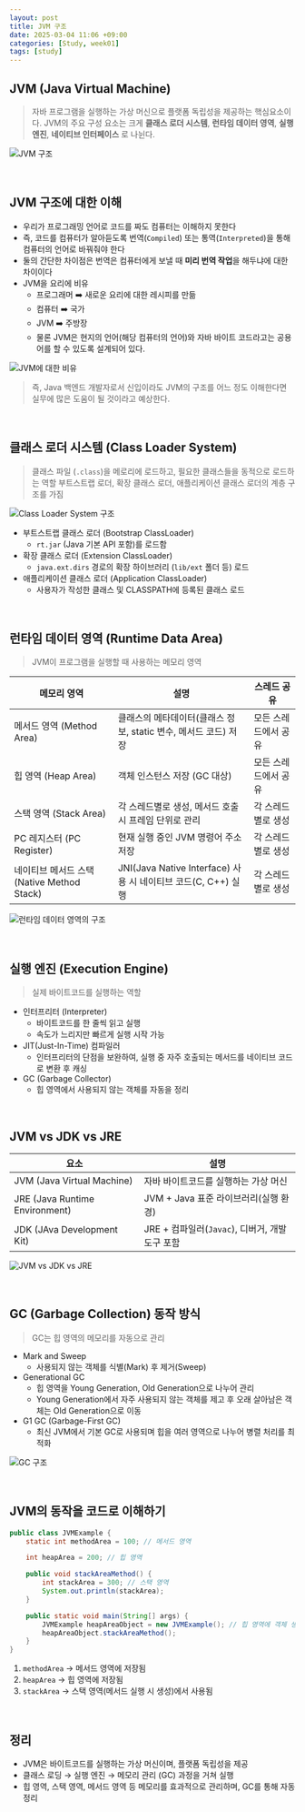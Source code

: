 ```yaml
---
layout: post
title: JVM 구조
date: 2025-03-04 11:06 +09:00
categories: [Study, week01]
tags: [study]     
---
```


## JVM (Java Virtual Machine)
> 자바 프로그램을 실행하는 가상 머신으로 플랫폼 독립성을 제공하는 핵심요소이다.
> JVM의 주요 구성 요소는 크게 **클래스 로더 시스템**, **런타임 데이터 영역**, **실행 엔진**, **네이티브 인터페이스** 로 나뉜다.

![JVM 구조](/assets/img/study/Week01_01.png)

<br>

## JVM 구조에 대한 이해
- 우리가 프로그래밍 언어로 코드를 짜도 컴퓨터는 이해하지 못한다
- 즉, 코드를 컴퓨터가 알아듣도록 번역(`Compiled`) 또는 통역(`Interpreted`)을 통해 컴퓨터의 언어로 바꿔줘야 한다
- 둘의 간단한 차이점은 번역은 컴퓨터에게 보낼 때 **미리 번역 작업**을 해두냐에 대한 차이이다
- JVM을 요리에 비유
  - 프로그래머 ➡️ 새로운 요리에 대한 레시피를 만듦
  - 컴퓨터 ➡️ 국가
  - JVM ➡️ 주방장
  - 물론 JVM은 현지의 언어(해당 컴퓨터의 언어)와 자바 바이트 코드라고는 공용어를 할 수 있도록 설계되어 있다.

![JVM에 대한 비유](/assets/img/study/Week01_02.png)


> 즉, Java 백엔드 개발자로서 신입이라도 JVM의 구조를 어느 정도 이해한다면 실무에 많은 도움이 될 것이라고 예상한다.

<br>

## 클래스 로더 시스템 (Class Loader System)
> 클래스 파일 (`.class`)을 메로리에 로드하고, 필요한 클래스들을 동적으로 로드하는 역할
> 부트스트랩 로더, 확장 클래스 로더, 애플리케이션 클래스 로더의 계층 구조를 가짐

![Class Loader System 구조](/assets/img/study/Week01_03.png)

- 부트스트랩 클래스 로더 (Bootstrap ClassLoader)
  - `rt.jar` (Java 기본 API 포함)를 로드함
- 확장 클래스 로더 (Extension ClassLoader)
  - `java.ext.dirs` 경로의 확장 하이브러리 (`lib/ext` 폴더 등) 로드
- 애플리케이션 클래스 로더 (Application ClassLoader)
  - 사용자가 작성한 클래스 및 CLASSPATH에 등록된 클래스 로드

<br>

## 런타임 데이터 영역 (Runtime Data Area)
> JVM이 프로그램을 실행할 때 사용하는 메모리 영역

| 메모리 영역 | 설명 | 스레드 공유 |
|-|-|-|
| 메서드 영역 (Method Area) | 클래스의 메타데이터(클래스 정보, static 변수, 메서드 코드) 저장 | 모든 스레드에서 공유 |
| 힙 영역 (Heap Area) | 객체 인스턴스 저장 (GC 대상) | 모든 스레드에서 공유 |
| 스택 영역 (Stack Area) | 각 스레드별로 생성, 메서드 호출 시 프레임 단위로 관리 | 각 스레드별로 생성 |
| PC 레지스터 (PC Register) | 현재 실행 중인 JVM 명령어 주소 저장 | 각 스레드별로 생성 |
| 네이티브 메서드 스택 (Native Method Stack) | JNI(Java Native Interface) 사용 시 네이티브 코드(C, C++) 실행 | 각 스레드별로 생성 |

![런타임 데이터 영역의 구조](/assets/img/study/Week01_04.png)

<br>

## 실행 엔진 (Execution Engine)
> 실제 바이트코드를 실행하는 역할

- 인터프리터 (Interpreter)
  - 바이트코드를 한 줄씩 읽고 실행
  - 속도가 느리지만 빠르게 실행 시작 가능
- JIT(Just-In-Time) 컴파일러
  - 인터프리터의 단점을 보완하여, 실행 중 자주 호출되는 메서드를 네이티브 코드로 변환 후 캐싱
- GC (Garbage Collector)
  - 힙 영역에서 사용되지 않는 객체를 자동을 정리

<br>

## JVM vs JDK vs JRE

| 요소 | 설명 |
|-|-|
| JVM (Java Virtual Machine) | 자바 바이트코드를 실행하는 가상 머신 |
| JRE (Java Runtime Environment) | JVM + Java 표준 라이브러리(실행 환경) |
| JDK (JAva Development Kit) | JRE + 컴파일러(`Javac`), 디버거, 개발 도구 포함 |

![JVM vs JDK vs JRE](/assets/img/study/Week01_05.png)

<br>

## GC (Garbage Collection) 동작 방식
> GC는 힙 영역의 메모리를 자동으로 관리

- Mark and Sweep
  - 사용되지 않는 객체를 식별(Mark) 후 제거(Sweep)
- Generational GC
  - 힙 영역을 Young Generation, Old Generation으로 나누어 관리
  - Young Generation에서 자주 사용되지 않는 객체를 제고 후 오래 살아남은 객체는 Old Generation으로 이동
- G1 GC (Garbage-First GC)
  - 최신 JVM에서 기본 GC로 사용되며 힙을 여러 영역으로 나누어 병렬 처리를 최적화

![GC 구조](/assets/img/study/Week01_06.png)

<br>

## JVM의 동작을 코드로 이해하기

```java
public class JVMExample {
    static int methodArea = 100; // 메서드 영역

    int heapArea = 200; // 힙 영역

    public void stackAreaMethod() {
        int stackArea = 300; // 스택 영역
        System.out.println(stackArea);
    }

    public static void main(String[] args) {
        JVMExample heapAreaObject = new JVMExample(); // 힙 영역에 객체 생성
        heapAreaObject.stackAreaMethod();
    }
}
```

1. `methodArea` → 메서드 영역에 저장됨
2. `heapArea` → 힙 영역에 저장됨
3. `stackArea` → 스택 영역(메서드 실행 시 생성)에서 사용됨


<br>

## 정리
- JVM은 바이트코드를 실행하는 가상 머신이며, 플랫폼 독립성을 제공
- 클래스 로딩 → 실행 엔진 → 메모리 관리 (GC) 과정을 거쳐 실행
- 힙 영역, 스택 영역, 메서드 영역 등 메모리를 효과적으로 관리하며, GC를 통해 자동 정리
